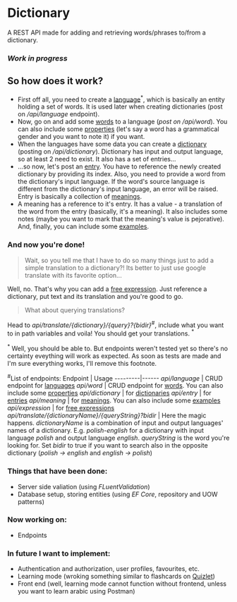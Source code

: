 # Dictionary
A REST API made for adding and retrieving words/phrases to/from a dictionary. 

### _**Work in progress**_


## So how does it work?

* First off all, you need to create a [language](https://github.com/Yanitrix/Dictionary/blob/master/Data/Dto/LanguageDto.cs)<sup>*</sup>, which is basically an 
  entity holding a set of words. It is used later when creating dictionaries (post on _/api/language_ endpoint).
* Now, go on and add some [words](https://github.com/Yanitrix/Dictionary/blob/master/Data/Dto/WordDto.cs) to a language (_post on /api/word_). You can also include some 
  [properties](https://github.com/Yanitrix/Dictionary/blob/master/Data/Dto/WordPropertyDto.cs) (let's say a word has a grammatical gender and you want to note it) if you want.
* When the languages have some data you can create a [dictionary](https://github.com/Yanitrix/Dictionary/blob/master/Data/Dto/DictionaryDto.cs) (posting on _/api/dictionary_).
  Dictionary has input and output language, so at least 2 need to exist. It also has a set of entries... 
* ...so now, let's post an [entry](https://github.com/Yanitrix/Dictionary/blob/master/Data/Dto/EntryDto.cs). You have to reference the newly created dictionary by providing its
  index. Also, you need to provide a word from the dictionary's input language. If the word's source language is different from the dictionary's input language, an error will be
  raised. Entry is basically a collection of [meanings](https://github.com/Yanitrix/Dictionary/blob/master/Data/Dto/MeaningDto.cs).
* A meaning has a reference to it's entry. It has a value - a translation of the word from the entry (basically, it's a meaning). It also includes some notes (maybe you want
  to mark that the meaning's value is pejorative). And, finally, you can include some [examples](https://github.com/Yanitrix/Dictionary/blob/master/Data/Dto/ExampleDto.cs).
 
### And now you're done!

>Wait, so you tell me that I have to do so many things just to add a simple translation to a dictionary?!
>Its better to just use google translate with its favorite option...
  
Well, no. That's why you can add a [free expression](https://github.com/Yanitrix/Dictionary/blob/master/Data/Dto/FreeExpressionDto.cs). Just reference a dictionary, put text
and its translation and you're good to go.

>What about querying translations?

Head to _api/translate/{dictionary}/{query}?{bidir}_<sup>#</sup>, include what you want to in path variables and voila! You should get your translations. <sup>*</sup>

<sup>*</sup> Well, you should be able to. But endpoints weren't tested yet so there's no certainty eveything will work as expected. As soon as tests are made and I'm sure everything
works, I'll remove this footnote.

<sup>#</sup>List of endpoints:
Endpoint | Usage
---------|------
_api/language_ | CRUD endpoint for [languages](https://github.com/Yanitrix/Dictionary/blob/master/Data/Dto/LanguageDto.cs)
_api/word_ | CRUD endpoint for [words](https://github.com/Yanitrix/Dictionary/blob/master/Data/Dto/WordDto.cs). You can also include some [properties](https://github.com/Yanitrix/Dictionary/blob/master/Data/Dto/WordPropertyDto.cs)
_api/dictionary_ | for [dictionaries](https://github.com/Yanitrix/Dictionary/blob/master/Data/Dto/DictionaryDto.cs)
_api/entry_ | for [entries](https://github.com/Yanitrix/Dictionary/blob/master/Data/Dto/EntryDto.cs)
_api/meaning_ | for [meanings](https://github.com/Yanitrix/Dictionary/blob/master/Data/Dto/MeaningDto.cs). You can also include some [examples](https://github.com/Yanitrix/Dictionary/blob/master/Data/Dto/ExampleDto.cs)
_api/expression_ | for [free expressions](https://github.com/Yanitrix/Dictionary/blob/master/Data/Dto/FreeExpressionDto.cs)
_api/translate/{dictionaryName}/{queryString}?bidir_ | Here the magic happens. _dictionaryName_ is a combination of input and output languages' names of a dictionary. E.g. _polish-english_ for a dictionary with input language _polish_ and output language _english_. _queryString_ is the word you're looking for. Set _bidir_ to true if you want to search also in the opposite dictionary (_polish -> english_ and _english -> polish_)


### Things that have been done:

* Server side valiation (using _FLuentValidation_)
* Database setup, storing entities (using _EF Core_, repository and UOW patterns)

### Now working on:

* Endpoints

### In future I want to implement:

* Authentication and authorization, user profiles, favourites, etc.
* Learning mode (wroking something similar to flashcards on [Quizlet](https://quizlet.com/))
* Front end (well, learning mode cannot function without frontend, unless you want to learn arabic using Postman)
